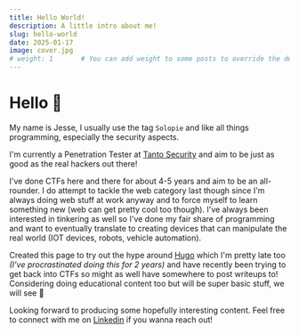 ```yaml
---
title: Hello World!
description: A little intro about me!
slug: hello-world
date: 2025-01-17
image: cover.jpg
# weight: 1       # You can add weight to some posts to override the default sorting (date descending)
---
```


# Hello 👋

My name is Jesse, I usually use the tag `Solopie` and like all things programming, especially the security aspects.

I'm currently a Penetration Tester at [Tanto Security](https://tantosec.com/) and aim to be just as good as the real hackers out there!

I've done CTFs here and there for about 4-5 years and aim to be an all-rounder. I do attempt to tackle the web category last though since I'm always doing web stuff at work anyway and to force myself to learn something new (web can get pretty cool too though). I've always been interested in tinkering as well so I've done my fair share of programming and want to eventually translate to creating devices that can manipulate the real world (IOT devices, robots, vehicle automation).

Created this page to try out the hype around [Hugo](https://gohugo.io/) which I'm pretty late too *(I've procrastinated doing this for 2 years)* and have recently been trying to get back into CTFs so might as well have somewhere to post writeups to! Considering doing educational content too but will be super basic stuff, we will see 👀

Looking forward to producing some hopefully interesting content. Feel free to connect with me on [Linkedin](https://www.linkedin.com/in/solopie/) if you wanna reach out!